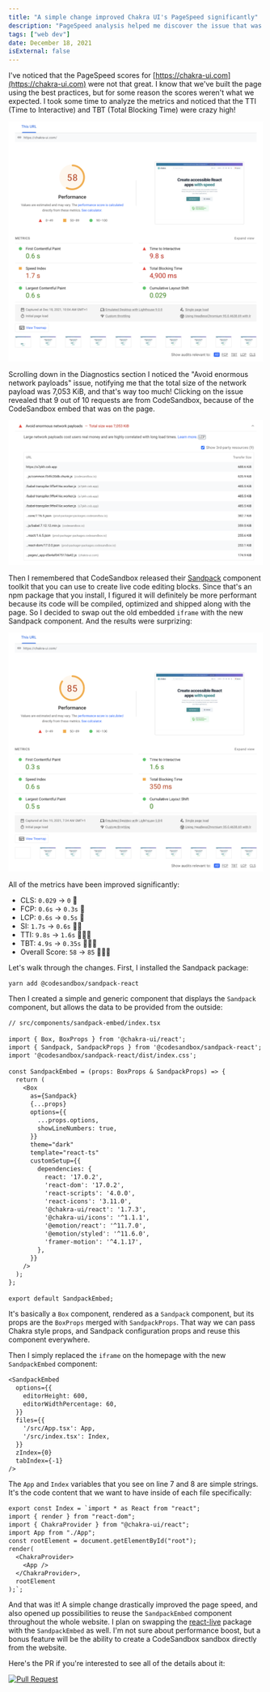 ```yaml
---
title: "A simple change improved Chakra UI's PageSpeed significantly"
description: "PageSpeed analysis helped me discover the issue that was bringing down Chakra UI's website speed score. With a simple refactor, I was able to improve the score significantly."
tags: ["web dev"]
date: December 18, 2021
isExternal: false
---
```


I've noticed that the PageSpeed scores for
[https://chakra-ui.com](https://chakra-ui.com) were not that great. I know that
we've built the page using the best practices, but for some reason the scores
weren't what we expected. I took some time to analyze the metrics and noticed
that the TTI (Time to Interactive) and TBT (Total Blocking Time) were crazy
high!

![Chakra UI's Old PageSpeed Metrics](../../assets/blog/improving-chakra-ui-page-speed/old-metrics.png)

Scrolling down in the Diagnostics section I noticed the "Avoid enormous network
payloads" issue, notifying me that the total size of the network payload was
7,053 KiB, and that's way too much! Clicking on the issue revealed that 9 out of
10 requests are from CodeSandbox, because of the CodeSandbox embed that was on
the page.

![The enormous network payloads list](../../assets/blog/improving-chakra-ui-page-speed/network-payloads.png)

Then I remembered that CodeSandbox released their
[Sandpack](https://sandpack.codesandbox.io/) component toolkit that you can use
to create live code editing blocks. Since that's an npm package that you
install, I figured it will definitely be more performant because its code will
be compiled, optimized and shipped along with the page. So I decided to swap out
the old embedded `iframe` with the new Sandpack component. And the results were
surprizing:

![Improved PageSpeed Metrics](../../assets/blog/improving-chakra-ui-page-speed/new-metrics.png)

All of the metrics have been improved significantly:
- CLS: `0.029` -> `0` 🚀
- FCP: `0.6s` -> `0.3s` 🚀
- LCP: `0.6s` -> `0.5s` 🚀
- SI: `1.7s` -> `0.6s` 🚀🚀
- TTI: `9.8s` -> `1.6s` 🚀🚀🚀
- TBT: `4.9s` -> `0.35s` 🚀🚀🚀
- Overall Score: `58` -> `85` 🚀🚀🚀

Let's walk through the changes. First, I installed the Sandpack package:

```shell
yarn add @codesandbox/sandpack-react
```

Then I created a simple and generic component that displays the `Sandpack`
component, but allows the data to be provided from the outside:

```tsx
// src/components/sandpack-embed/index.tsx

import { Box, BoxProps } from '@chakra-ui/react';
import { Sandpack, SandpackProps } from '@codesandbox/sandpack-react';
import '@codesandbox/sandpack-react/dist/index.css';

const SandpackEmbed = (props: BoxProps & SandpackProps) => {
  return (
    <Box
      as={Sandpack}
      {...props}
      options={{
        ...props.options,
        showLineNumbers: true,
      }}
      theme="dark"
      template="react-ts"
      customSetup={{
        dependencies: {
          react: '17.0.2',
          'react-dom': '17.0.2',
          'react-scripts': '4.0.0',
          'react-icons': '3.11.0',
          '@chakra-ui/react': '1.7.3',
          '@chakra-ui/icons': '^1.1.1',
          '@emotion/react': '^11.7.0',
          '@emotion/styled': '^11.6.0',
          'framer-motion': '^4.1.17',
        },
      }}
    />
  );
};

export default SandpackEmbed;
```

It's basically a `Box` component, rendered as a `Sandpack` component, but its
props are the `BoxProps` merged with `SandpackProps`. That way we can pass
Chakra style props, and Sandpack configuration props and reuse this component
everywhere.

Then I simply replaced the `iframe` on the homepage with the new `SandpackEmbed`
component:

```tsx
<SandpackEmbed
  options={{
    editorHeight: 600,
    editorWidthPercentage: 60,
  }}
  files={{
    '/src/App.tsx': App,
    '/src/index.tsx': Index,
  }}
  zIndex={0}
  tabIndex={-1}
/>
```

The `App` and `Index` variables that you see on line 7 and 8 are simple strings.
It's the code content that we want to have inside of each file specifically:

```tsx
export const Index = `import * as React from "react";
import { render } from "react-dom";
import { ChakraProvider } from "@chakra-ui/react";
import App from "./App";
const rootElement = document.getElementById("root");
render(
  <ChakraProvider>
    <App />
  </ChakraProvider>,
  rootElement
);`;
```

And that was it! A simple change drastically improved the page speed, and also
opened up possibilities to reuse the `SandpackEmbed` component throughout the
whole website. I plan on swapping the
[react-live](https://www.npmjs.com/package/react-live) package with the
`SandpackEmbed` as well. I'm not sure about performance boost, but a bonus
feature will be the ability to create a CodeSandbox sandbox directly from the
website.

Here's the PR if you're interested to see all of the details about it:

[![Pull Request](https://opengraph.githubassets.com/f4a95bd3aa5113a1f599f5a810edeb16b885f3364b0443dc3c34a02c3290a5d8/chakra-ui/chakra-ui-docs/pull/154)](https://github.com/chakra-ui/chakra-ui-docs/pull/154)
